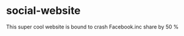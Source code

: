 social-website
==============

This super cool website is bound to crash Facebook.inc share by 50 %

